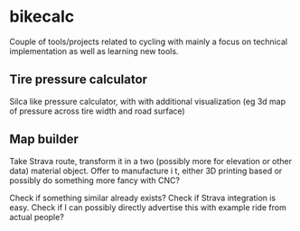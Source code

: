 # bikecalc

Couple of tools/projects related to cycling with mainly a focus on technical implementation as well as learning new tools.

## Tire pressure calculator

Silca like pressure calculator, with with additional visualization (eg 3d map of pressure across tire width and road surface)

## Map builder

Take Strava route, transform it in a two (possibly more for elevation or other data) material object. Offer to manufacture i t, either 3D printing based or possibly do something more fancy with CNC?

Check if something similar already exists? Check if Strava integration is easy. Check if I can possibly directly advertise this with example ride from actual people?


